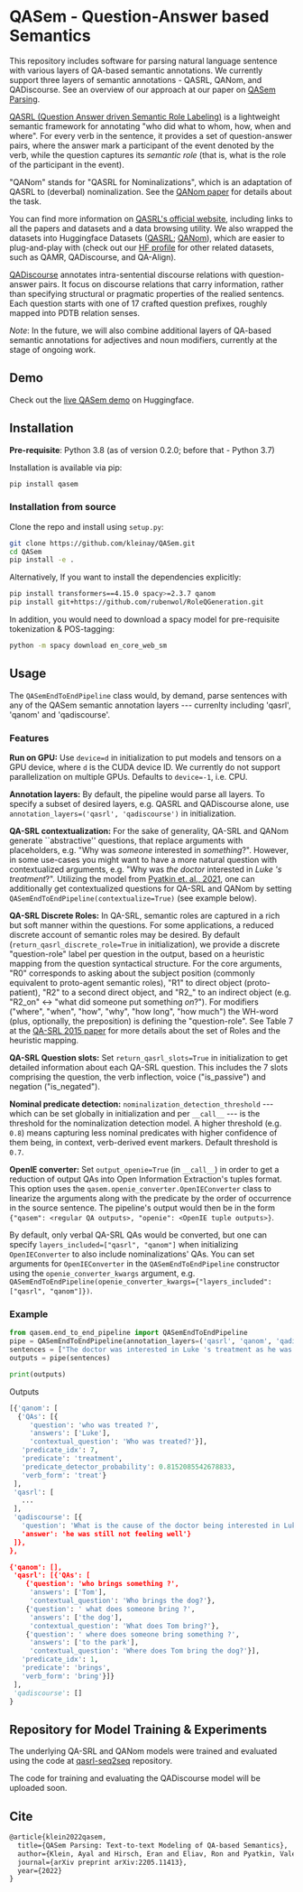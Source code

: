 # QASem - Question-Answer based Semantics 

This repository includes software for parsing natural language sentence with various layers of QA-based semantic annotations. 
We currently support three layers of semantic annotations - QASRL, QANom, and QADiscourse. 
See an overview of our approach at our paper on [QASem Parsing](https://arxiv.org/abs/2205.11413). 

[QASRL (Question Answer driven Semantic Role Labeling)](https://aclanthology.org/D15-1076/) is a lightweight semantic framework for annotating "who did what to whom, how, when and where". 
For every verb in the sentence, it provides a set of question-answer pairs, where the answer mark a participant of the event denoted by the verb, while the question captures its *semantic role* (that is, what is the role of the participant in the event).

"QANom" stands for "QASRL for Nominalizations", which is an adaptation of QASRL to (deverbal) nominalization. See the [QANom paper](https://aclanthology.org/2020.coling-main.274/) for details about the task. 

You can find more information on [QASRL's official website](https://qasrl.org), including links to all the papers and datasets and a data browsing utility. 
We also wrapped the datasets into Huggingface Datasets ([QASRL](https://huggingface.co/datasets/kleinay/qa_srl); [QANom](https://huggingface.co/datasets/biu-nlp/qanom)), which are easier to plug-and-play with (check out our [HF profile](https://huggingface.co/biu-nlp) for other related datasets, such as QAMR, QADiscourse, and QA-Align).

[QADiscourse](https://aclanthology.org/2020.emnlp-main.224) annotates intra-sentential discourse relations with question-answer pairs. It focus on discourse relations that carry information, rather than specifying structural or pragmatic properties of the realied sentencs. Each question starts with one of 17 crafted question prefixes, roughly mapped into PDTB relation senses.   

*Note*: In the future, we will also combine additional layers of QA-based semantic annotations for adjectives and noun modifiers, currently at the stage of ongoing work. 


## Demo

Check out the [live QASem demo](https://huggingface.co/spaces/kleinay/qasem-demo) on Huggingface.




## Installation

**Pre-requisite**: Python 3.8 (as of version 0.2.0; before that - Python 3.7)

Installation is available via pip:
```bash
pip install qasem
```

### Installation from source
Clone the repo and install using `setup.py`:
```bash
git clone https://github.com/kleinay/QASem.git
cd QASem
pip install -e .
```

Alternatively, If you want to install the dependencies explicitly:
```bash
pip install transformers==4.15.0 spacy>=2.3.7 qanom 
pip install git+https://github.com/rubenwol/RoleQGeneration.git
```

In addition, you would need to download a spacy model for pre-requisite tokenization & POS-tagging:
```bash
python -m spacy download en_core_web_sm
```


## Usage 

The `QASemEndToEndPipeline` class would, by demand, parse sentences with any of the QASem semantic annotation layers --- currenlty including 'qasrl', 'qanom' and 'qadiscourse'.  

### Features

**Run on GPU:**
Use `device=d` in initialization to put models and tensors on a GPU device, where `d` is the CUDA device ID. We currently do not support parallelization on multiple GPUs. Defaults to `device=-1`, i.e. CPU.  

**Annotation layers:**
By default, the pipeline would parse all layers.
To specify a subset of desired layers, e.g. QASRL and QADiscourse alone, use `annotation_layers=('qasrl', 'qadiscourse')` in initialization.

**QA-SRL contextualization:**
For the sake of generality, QA-SRL and QANom generate ``abstractive'' questions, that replace arguments with placeholders, e.g. "Why was *someone* interested in *something*?". However, in some use-cases you might want to have a more natural question with contextualized arguments, e.g. "Why was *the doctor* interested in *Luke 's treatment*?". Utilizing the model from [Pyatkin et. al., 2021](https://aclanthology.org/2021.emnlp-main.108/), one can additionally get contextualized questions for QA-SRL and QANom by setting `QASemEndToEndPipeline(contextualize=True)` (see example below).     

**QA-SRL Discrete Roles:** In QA-SRL, semantic roles are captured in a rich but soft manner within the questions. For some applications, a reduced discrete account of semantic roles may be desired. By default (`return_qasrl_discrete_role=True` in initialization), we provide a discrete "question-role" label per question in the output, based on a heuristic mapping from the question syntactical structure. For the core arguments, "R0" corresponds to asking about the subject position (commonly equivalent to proto-agent semantic roles), "R1" to direct object (proto-patient), "R2" to a second direct object, and "R2_<preposition>" to an indirect object (e.g. "R2_on" <-> "what did someone put something *on*?"). For modifiers ("where", "when", "how", "why", "how long", "how much") the WH-word (plus, optionally, the preposition) is defining the "question-role". See Table 7 at the [QA-SRL 2015 paper](https://dada.cs.washington.edu/qasrl/docs/emnlp2015_hlz.pdf) for more details about the set of Roles and the heuristic mapping.  

**QA-SRL Question slots:** Set `return_qasrl_slots=True` in initialization to get detailed information about each QA-SRL question. This includes the 7 slots comprising the question, the verb inflection, voice ("is_passive") and negation ("is_negated"). 

**Nominal predicate detection:**
`nominalization_detection_threshold` --- which can be set globally in initialization and per `__call__` --- is the threshold for the nominalization detection model.
A higher threshold (e.g. `0.8`) means capturing less nominal predicates with higher confidence of them being, in context, verb-derived event markers. Default threshold is `0.7`. 

**OpenIE converter:**
Set `output_openie=True` (in `__call__`) in order to get a reduction of output QAs into Open Information Extraction's tuples format. This option uses the `qasem.openie_converter.OpenIEConverter` class to linearize the arguments along with the predicate by the order of occurrence in the source sentence. 
The pipeline's output would then be in the form `{"qasem": <regular QA outputs>, "openie": <OpenIE tuple outputs>}`.

By default, only verbal QA-SRL QAs would be converted, but one can specify `layers_included=["qasrl", "qanom"]` when initializing `OpenIEConverter` to also include nominalizations' QAs. 
You can set arguments for `OpenIEConverter` in the `QASemEndToEndPipeline` constructor using the `openie_converter_kwargs` argument, e.g. `QASemEndToEndPipeline(openie_converter_kwargs={"layers_included": ["qasrl", "qanom"]})`. 


### Example

 ```python
from qasem.end_to_end_pipeline import QASemEndToEndPipeline 
pipe = QASemEndToEndPipeline(annotation_layers=('qasrl', 'qanom', 'qadiscourse'),  nominalization_detection_threshold=0.75, contextualize = True)  
sentences = ["The doctor was interested in Luke 's treatment as he was still not feeling well .", "Tom brings the dog to the park."]
outputs = pipe(sentences)

print(outputs)
 ```
Outputs
 ```python
[{'qanom': [
   {'QAs': [{
      'question': 'who was treated ?',
      'answers': ['Luke'],
      'contextual_question': 'Who was treated?'}],
    'predicate_idx': 7,
    'predicate': 'treatment',
    'predicate_detector_probability': 0.8152085542678833,
    'verb_form': 'treat'}
  ],
  'qasrl': [
    ...
  ],
  'qadiscourse': [{
    'question': 'What is the cause of the doctor being interested in Luke 's treatment?',
    'answer': 'he was still not feeling well'}
  ]},
 },
 
 {'qanom': [],
  'qasrl': [{'QAs': [
     {'question': 'who brings something ?',
      'answers': ['Tom'],
      'contextual_question': 'Who brings the dog?'},
     {'question': ' what does someone bring ?',
      'answers': ['the dog'],
      'contextual_question': 'What does Tom bring?'},
     {'question': ' where does someone bring something ?',
      'answers': ['to the park'],
      'contextual_question': 'Where does Tom bring the dog?'}],
    'predicate_idx': 1,
    'predicate': 'brings',
    'verb_form': 'bring'}]}
  ],
  'qadiscourse': []
 }
 ```


## Repository for Model Training & Experiments

The underlying QA-SRL and QANom models were trained and evaluated using the code at [qasrl-seq2seq](https://github.com/kleinay/qasrl-seq2seq) repository.

The code for training and evaluating the QADiscourse model will be uploaded soon.

## Cite

```latex
@article{klein2022qasem,
  title={QASem Parsing: Text-to-text Modeling of QA-based Semantics},
  author={Klein, Ayal and Hirsch, Eran and Eliav, Ron and Pyatkin, Valentina and Caciularu, Avi and Dagan, Ido},
  journal={arXiv preprint arXiv:2205.11413},
  year={2022}
}
```
